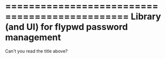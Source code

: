===============================================
Library (and UI) for flypwd password management
===============================================

Can't you read the title above?

